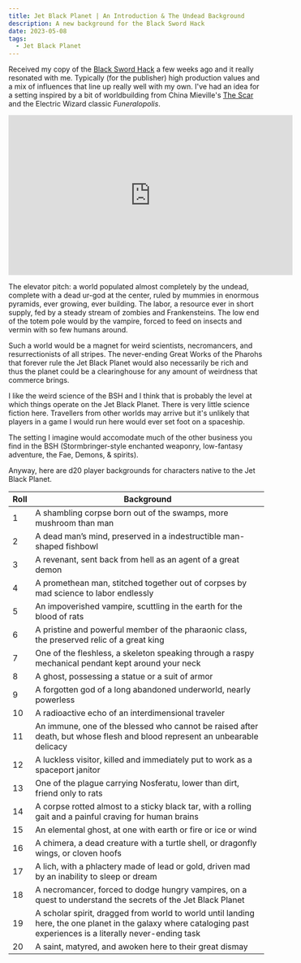 ```yaml
---
title: Jet Black Planet | An Introduction & The Undead Background
description: A new background for the Black Sword Hack
date: 2023-05-08
tags:
  - Jet Black Planet
---
```


Received my copy of the [Black Sword Hack](https://www.themerrymushmen.com/product/black-sword-hack-ultimate-chaos-edition/) a few weeks ago and it really resonated with me. Typically (for the publisher) high production values and a mix of influences that line up really well with my own. I've had an idea for a setting inspired by a bit of worldbuilding from China Mieville's [The Scar](https://bookshop.org/p/books/the-scar-china-mieville/14614161?ean=9780345444387) and the Electric Wizard classic _Funeralopolis_.

<iframe width="560" height="315" src="https://www.youtube-nocookie.com/embed/F-x6qqNy0mo" title="YouTube video player" frameborder="0" allow="accelerometer; autoplay; clipboard-write; encrypted-media; gyroscope; picture-in-picture; web-share" allowfullscreen></iframe>

The elevator pitch: a world populated almost completely by the undead, complete with a dead ur-god at the center, ruled by mummies in enormous pyramids, ever growing, ever building. The labor, a resource ever in short supply, fed by a steady stream of zombies and Frankensteins. The low end of the totem pole would by the vampire, forced to feed on insects and vermin with so few humans around.

Such a world would be a magnet for weird scientists, necromancers, and resurrectionists of all stripes. The never-ending Great Works of the Pharohs that forever rule the Jet Black Planet would also necessarily be rich and thus the planet could be a clearinghouse for any amount of weirdness that commerce brings.

I like the weird science of the BSH and I think that is probably the level at which things operate on the Jet Black Planet. There is very little science fiction here. Travellers from other worlds may arrive but it's unlikely that players in a game I would run here would ever set foot on a spaceship.

The setting I imagine would accomodate much of the other business you find in the BSH (Stormbringer-style enchanted weaponry, low-fantasy adventure, the Fae, Demons, & spirits).

Anyway, here are d20 player backgrounds for characters native to the Jet Black Planet.

| Roll | Background                                                                                                                                                        |
| ---- | ----------------------------------------------------------------------------------------------------------------------------------------------------------------- |
| 1    | A shambling corpse born out of the swamps, more mushroom than man                                                                                                 |
| 2    | A dead man’s mind, preserved in a indestructible man-shaped fishbowl                                                                                              |
| 3    | A revenant, sent back from hell as an agent of a great demon                                                                                                      |
| 4    | A promethean man, stitched together out of corpses by mad science to labor endlessly                                                                              |
| 5    | An impoverished vampire, scuttling in the earth for the blood of rats                                                                                             |
| 6    | A pristine and powerful member of the pharaonic class, the preserved relic of a great king                                                                        |
| 7    | One of the fleshless, a skeleton speaking through a raspy mechanical pendant kept around your neck                                                                |
| 8    | A ghost, possessing a statue or a suit of armor                                                                                                                   |
| 9    | A forgotten god of a long abandoned underworld, nearly powerless                                                                                                  |
| 10   | A radioactive echo of an interdimensional traveler                                                                                                                |
| 11   | An immune, one of the blessed who cannot be raised after death, but whose flesh and blood represent an unbearable delicacy                                        |
| 12   | A luckless visitor, killed and immediately put to work as a spaceport janitor                                                                                     |
| 13   | One of the plague carrying Nosferatu, lower than dirt, friend only to rats                                                                                        |
| 14   | A corpse rotted almost to a sticky black tar, with a rolling gait and a painful craving for human brains                                                          |
| 15   | An elemental ghost, at one with earth or fire or ice or wind                                                                                                      |
| 16   | A chimera, a dead creature with a turtle shell, or dragonfly wings, or cloven hoofs                                                                               |
| 17   | A lich, with a phlactery made of lead or gold, driven mad by an inability to sleep or dream                                                                       |
| 18   | A necromancer, forced to dodge hungry vampires, on a quest to understand the secrets of the Jet Black Planet                                                      |
| 19   | A scholar spirit, dragged from world to world until landing here, the one planet in the galaxy where cataloging past experiences is a literally never-ending task |
| 20   | A saint, matyred, and awoken here to their great dismay                                                                                                           |
